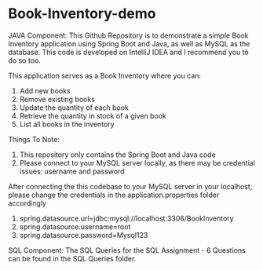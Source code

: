 # Book-Inventory-demo

JAVA Component:
This Github Repository is to demonstrate a simple Book Inventory application using Spring Boot and Java, as well as MySQL as the database. This code is developed on IntelliJ IDEA and I recommend you to do so too.

This application serves as a Book Inventory where you can:
1. Add new books
2. Remove existing books
3. Update the quantity of each book
4. Retrieve the quantity in stock of a given book
5. List all books in the inventory

Things To Note:
1. This repository only contains the Spring Boot and Java code
2. Please connect to your MySQL server locally, as there may be credential issues: username and password

After connecting the this codebase to your MySQL server in your localhost, please change the credentials in the application.properties folder accordingly
1. spring.datasource.url=jdbc:mysql://localhost:3306/BookInventory
2. spring.datasource.username=root
3. spring.datasource.password=Mysql123

SQL Component:
The SQL Queries for the SQL Assignment - 6 Questions can be found in the SQL Queries folder.
